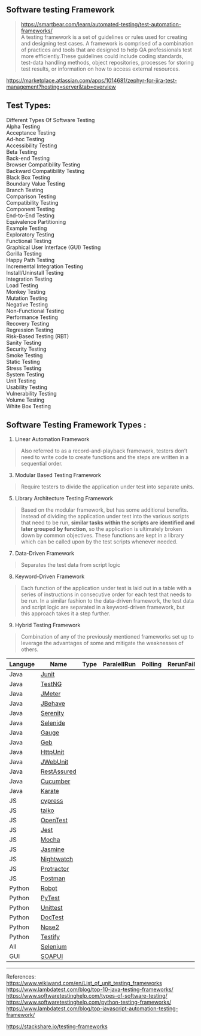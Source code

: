 Software testing Framework  
---
> https://smartbear.com/learn/automated-testing/test-automation-frameworks/  
A testing framework is a set of guidelines or rules used for creating and designing test cases. A framework is comprised of a combination of practices and tools that are designed to help QA professionals test more efficiently.These guidelines could include coding standards, test-data handling methods, object repositories, processes for storing test results, or information on how to access external resources.  

https://marketplace.atlassian.com/apps/1014681/zephyr-for-jira-test-management?hosting=server&tab=overview

Test Types: 
---
Different Types Of Software Testing  
Alpha Testing  
Acceptance Testing  
Ad-hoc Testing  
Accessibility Testing  
Beta Testing  
Back-end Testing  
Browser Compatibility Testing  
Backward Compatibility Testing  
Black Box Testing  
Boundary Value Testing  
Branch Testing  
Comparison Testing  
Compatibility Testing  
Component Testing  
End-to-End Testing  
Equivalence Partitioning  
Example Testing  
Exploratory Testing  
Functional Testing  
Graphical User Interface (GUI) Testing  
Gorilla Testing  
Happy Path Testing  
Incremental Integration Testing  
Install/Uninstall Testing  
Integration Testing  
Load Testing  
Monkey Testing  
Mutation Testing  
Negative Testing  
Non-Functional Testing  
Performance Testing  
Recovery Testing  
Regression Testing  
Risk-Based Testing (RBT)  
Sanity Testing  
Security Testing  
Smoke Testing  
Static Testing  
Stress Testing  
System Testing  
Unit Testing  
Usability Testing  
Vulnerability Testing  
Volume Testing  
White Box Testing  


Software Testing Framework Types : 
---
1. Linear Automation Framework
> Also referred to as a record-and-playback framework, testers don’t need to write code to create functions and the steps are written in a sequential order.
3. Modular Based Testing Framework
> Require testers to divide the application under test into separate units.
5. Library Architecture Testing Framework
> Based on the modular framework, but has some additional benefits. Instead of dividing the application under test into the various scripts that need to be run, **similar tasks within the scripts are identified and later grouped by function**, so the application is ultimately broken down by common objectives. These functions are kept in a library which can be called upon by the test scripts whenever needed. 
7. Data-Driven Framework
> Separates the test data from script logic
8. Keyword-Driven Framework
> Each function of the application under test is laid out in a table with a series of instructions in consecutive order for each test that needs to be run. In a similar fashion to the data-driven framework, the test data and script logic are separated in a keyword-driven framework, but this approach takes it a step further.
9. Hybrid Testing Framework
> Combination of any of the previously mentioned frameworks set up to leverage the advantages of some and mitigate the weaknesses of others.

|Languge| Name | Type | ParalellRun| Polling| RerunFailed| TestTagging| Reporting|Price|
|-------|------|------|------------|--------|------------|------------|----------|-----|
Java | [Junit](https://junit.org) |
Java | [TestNG](https://testng.org/doc/) |
Java | [JMeter](https://jmeter.apache.org/) |
Java | [JBehave](https://jbehave.org/) |
Java | [Serenity](http://www.thucydides.info/#/) |
Java | [Selenide](https://selenide.org/) |
Java | [Gauge](https://gauge.org/) |
Java | [Geb](https://gebish.org/) |
Java | [HttpUnit](http://httpunit.sourceforge.net/index.html) |
Java | [JWebUnit](https://jwebunit.github.io/jwebunit/) |
Java | [RestAssured](https://rest-assured.io/) |
Java | [Cucumber](https://cucumber.io/) |
Java | [Karate](https://intuit.github.io/karate/) |
JS   | [cypress](https://www.cypress.io/) |
JS   | [taiko](https://taiko.dev/) |
JS   | [OpenTest](https://getopentest.org/) |
JS   | [Jest](https://jestjs.io/) |
JS   | [Mocha](https://mochajs.org/) | 
JS   | [Jasmine](https://jasmine.github.io/) | 
JS   | [Nightwatch](https://nightwatchjs.org/) | 
JS   | [Protractor](https://www.protractortest.org/#/) |
JS   | [Postman](https://www.postman.com/) |
Python | [Robot](https://robotframework.org/) |
Python | [PyTest](https://docs.pytest.org/en/stable/) |
Python | [Unittest](https://docs.python.org/3/library/unittest.html) | 
Python | [DocTest](https://docs.python.org/3/library/doctest.html) |
Python | [Nose2](https://docs.nose2.io/en/latest/) |
Python | [Testify](https://github.com/Yelp/Testify) | 
All    | [Selenium](https://www.selenium.dev/) | 
GUI    | [SOAPUI](https://www.soapui.org/) | 



---

References:  
https://www.wikiwand.com/en/List_of_unit_testing_frameworks  
https://www.lambdatest.com/blog/top-10-java-testing-frameworks/  
https://www.softwaretestinghelp.com/types-of-software-testing/
https://www.softwaretestinghelp.com/python-testing-frameworks/
https://www.lambdatest.com/blog/top-javascript-automation-testing-framework/

https://stackshare.io/testing-frameworks
